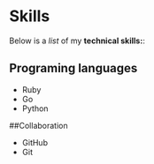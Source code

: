 # Skills

Below is a _list_ of my **technical skills:**:

## Programing languages
- Ruby
- Go
- Python

##Collaboration
- GitHub
- Git
